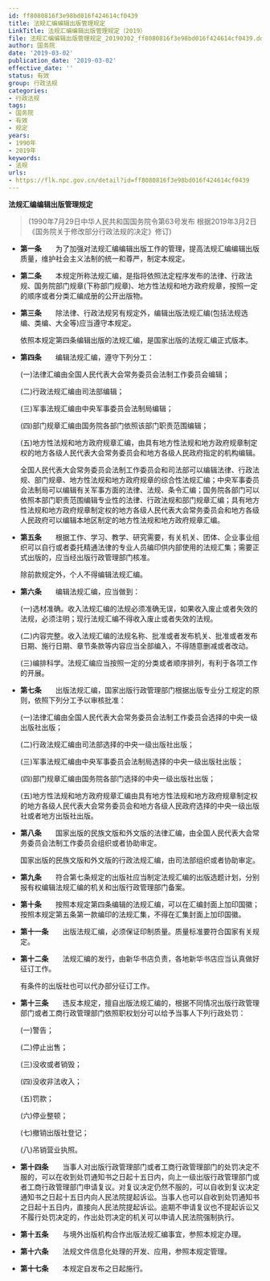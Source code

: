 ```yaml
---
id: ff8080816f3e98bd016f424614cf0439
title: 法规汇编编辑出版管理规定
LinkTitle: 法规汇编编辑出版管理规定（2019）
file: 法规汇编编辑出版管理规定_20190302_ff8080816f3e98bd016f424614cf0439.docx
author: 国务院
date: '2019-03-02'
publication_date: '2019-03-02'
effective_date: ''
status: 有效
group: 行政法规
categories:
- 行政法规
tags:
- 国务院
- 有效
- 规定
years:
- 1990年
- 2019年
keywords:
- 法规
urls:
- https://flk.npc.gov.cn/detail?id=ff8080816f3e98bd016f424614cf0439
---
```


**法规汇编编辑出版管理规定**

> (1990年7月29日中华人民共和国国务院令第63号发布 根据2019年3月2日《国务院关于修改部分行政法规的决定》修订)

- **第一条**　　为了加强对法规汇编编辑出版工作的管理，提高法规汇编编辑出版质量，维护社会主义法制的统一和尊严，制定本规定。

- **第二条**　　本规定所称法规汇编，是指将依照法定程序发布的法律、行政法规、国务院部门规章(下称部门规章)、地方性法规和地方政府规章，按照一定的顺序或者分类汇编成册的公开出版物。

- **第三条**　　除法律、行政法规另有规定外，编辑出版法规汇编(包括法规选编、类编、大全等)应当遵守本规定。

  依照本规定第四条编辑出版的法规汇编，是国家出版的法规汇编正式版本。

- **第四条**　　编辑法规汇编，遵守下列分工：

  (一)法律汇编由全国人民代表大会常务委员会法制工作委员会编辑；

  (二)行政法规汇编由司法部编辑；

  (三)军事法规汇编由中央军事委员会法制局编辑；

  (四)部门规章汇编由国务院各部门依照该部门职责范围编辑；

  (五)地方性法规和地方政府规章汇编，由具有地方性法规和地方政府规章制定权的地方各级人民代表大会常务委员会和地方各级人民政府指定的机构编辑。

  全国人民代表大会常务委员会法制工作委员会和司法部可以编辑法律、行政法规、部门规章、地方性法规和地方政府规章的综合性法规汇编；中央军事委员会法制局可以编辑有关军事方面的法律、法规、条令汇编；国务院各部门可以依照本部门职责范围编辑专业性的法律、行政法规和部门规章汇编；具有地方性法规和地方政府规章制定权的地方各级人民代表大会常务委员会和地方各级人民政府可以编辑本地区制定的地方性法规和地方政府规章汇编。

- **第五条**　　根据工作、学习、教学、研究需要，有关机关、团体、企业事业组织可以自行或者委托精通法律的专业人员编印供内部使用的法规汇集；需要正式出版的，应当经出版行政管理部门核准。

  除前款规定外，个人不得编辑法规汇编。

- **第六条**　　编辑法规汇编，应当做到：

  (一)选材准确。收入法规汇编的法规必须准确无误，如果收入废止或者失效的法规，必须注明；现行法规汇编不得收入废止或者失效的法规。

  (二)内容完整。收入法规汇编的法规名称、批准或者发布机关、批准或者发布日期、施行日期、章节条款等内容应当全部编入，不得随意删减或者改动。

  (三)编排科学。法规汇编应当按照一定的分类或者顺序排列，有利于各项工作的开展。

- **第七条**　　出版法规汇编，国家出版行政管理部门根据出版专业分工规定的原则，依照下列分工予以审核批准：

  (一)法律汇编由全国人民代表大会常务委员会法制工作委员会选择的中央一级出版社出版；

  (二)行政法规汇编由司法部选择的中央一级出版社出版；

  (三)军事法规汇编由中央军事委员会法制局选择的中央一级出版社出版；

  (四)部门规章汇编由国务院各部门选择的中央一级出版社出版；

  (五)地方性法规和地方政府规章汇编由具有地方性法规和地方政府规章制定权的地方各级人民代表大会常务委员会和地方各级人民政府选择的中央一级出版社或者地方出版社出版。

- **第八条**　　国家出版的民族文版和外文版的法律汇编，由全国人民代表大会常务委员会法制工作委员会组织或者协助审定。

  国家出版的民族文版和外文版的行政法规汇编，由司法部组织或者协助审定。

- **第九条**　　符合第七条规定的出版社应当制定法规汇编的出版选题计划，分别报有权编辑法规汇编的机关和出版行政管理部门备案。

- **第十条**　　按照本规定第四条编辑的法规汇编，可以在汇编封面上加印国徽；按照本规定第五条第一款编印的法规汇集，不得在汇集封面上加印国徽。

- **第十一条**　　出版法规汇编，必须保证印制质量。质量标准要符合国家有关规定。

- **第十二条**　　法规汇编的发行，由新华书店负责，各地新华书店应当认真做好征订工作。

  有条件的出版社也可以代办部分征订工作。

- **第十三条**　　违反本规定，擅自出版法规汇编的，根据不同情况出版行政管理部门或者工商行政管理部门依照职权划分可以给予当事人下列行政处罚：

  (一)警告；

  (二)停止出售；

  (三)没收或者销毁；

  (四)没收非法收入；

  (五)罚款；

  (六)停业整顿；

  (七)撤销出版社登记；

  (八)吊销营业执照。

- **第十四条**　　当事人对出版行政管理部门或者工商行政管理部门的处罚决定不服的，可以在收到处罚通知书之日起十五日内，向上一级出版行政管理部门或者工商行政管理部门申请复议。对复议决定仍然不服的，可以自收到复议决定通知书之日起十五日内向人民法院提起诉讼。当事人也可以自收到处罚通知书之日起十五日内，直接向人民法院提起诉讼。逾期不申请复议也不提起诉讼又不履行处罚决定的，作出处罚决定的机关可以申请人民法院强制执行。

- **第十五条**　　与境外出版机构合作出版法规汇编事宜，参照本规定办理。

- **第十六条**　　法规文件信息化处理的开发、应用，参照本规定管理。

- **第十七条**　　本规定自发布之日起施行。
